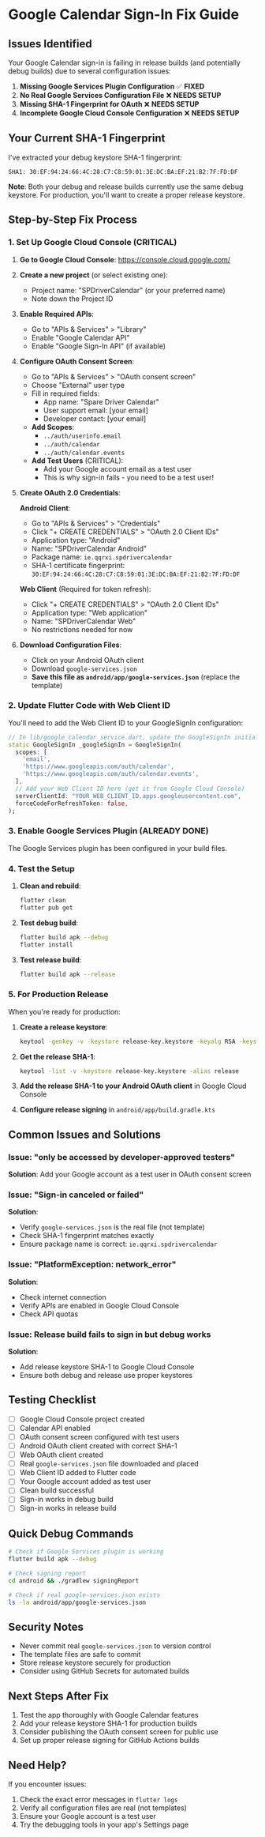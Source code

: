 # Google Calendar Sign-In Fix Guide

## Issues Identified

Your Google Calendar sign-in is failing in release builds (and potentially debug builds) due to several configuration issues:

1. **Missing Google Services Plugin Configuration** ✅ **FIXED**
2. **No Real Google Services Configuration File** ❌ **NEEDS SETUP**
3. **Missing SHA-1 Fingerprint for OAuth** ❌ **NEEDS SETUP**
4. **Incomplete Google Cloud Console Configuration** ❌ **NEEDS SETUP**

## Your Current SHA-1 Fingerprint

I've extracted your debug keystore SHA-1 fingerprint:
```
SHA1: 30:EF:94:24:66:4C:28:C7:C8:59:01:3E:DC:BA:EF:21:B2:7F:FD:DF
```

**Note**: Both your debug and release builds currently use the same debug keystore. For production, you'll want to create a proper release keystore.

## Step-by-Step Fix Process

### 1. Set Up Google Cloud Console (CRITICAL)

1. **Go to Google Cloud Console**: https://console.cloud.google.com/
2. **Create a new project** (or select existing one):
   - Project name: "SPDriverCalendar" (or your preferred name)
   - Note down the Project ID

3. **Enable Required APIs**:
   - Go to "APIs & Services" > "Library"
   - Enable "Google Calendar API"
   - Enable "Google Sign-In API" (if available)

4. **Configure OAuth Consent Screen**:
   - Go to "APIs & Services" > "OAuth consent screen"
   - Choose "External" user type
   - Fill in required fields:
     - App name: "Spare Driver Calendar"
     - User support email: [your email]
     - Developer contact: [your email]
   - **Add Scopes**:
     - `../auth/userinfo.email`
     - `../auth/calendar`
     - `../auth/calendar.events`
   - **Add Test Users** (CRITICAL):
     - Add your Google account email as a test user
     - This is why sign-in fails - you need to be a test user!

5. **Create OAuth 2.0 Credentials**:
   
   **Android Client**:
   - Go to "APIs & Services" > "Credentials"
   - Click "+ CREATE CREDENTIALS" > "OAuth 2.0 Client IDs"
   - Application type: "Android"
   - Name: "SPDriverCalendar Android"
   - Package name: `ie.qqrxi.spdrivercalendar`
   - SHA-1 certificate fingerprint: `30:EF:94:24:66:4C:28:C7:C8:59:01:3E:DC:BA:EF:21:B2:7F:FD:DF`
   
   **Web Client** (Required for token refresh):
   - Click "+ CREATE CREDENTIALS" > "OAuth 2.0 Client IDs"
   - Application type: "Web application"
   - Name: "SPDriverCalendar Web"
   - No restrictions needed for now

6. **Download Configuration Files**:
   - Click on your Android OAuth client
   - Download `google-services.json` 
   - **Save this file as `android/app/google-services.json`** (replace the template)

### 2. Update Flutter Code with Web Client ID

You'll need to add the Web Client ID to your GoogleSignIn configuration:

```dart
// In lib/google_calendar_service.dart, update the GoogleSignIn initialization:
static GoogleSignIn _googleSignIn = GoogleSignIn(
  scopes: [
    'email',
    'https://www.googleapis.com/auth/calendar',
    'https://www.googleapis.com/auth/calendar.events',
  ],
  // Add your Web Client ID here (get it from Google Cloud Console)
  serverClientId: "YOUR_WEB_CLIENT_ID.apps.googleusercontent.com",
  forceCodeForRefreshToken: false,
);
```

### 3. Enable Google Services Plugin (ALREADY DONE)

The Google Services plugin has been configured in your build files.

### 4. Test the Setup

1. **Clean and rebuild**:
   ```bash
   flutter clean
   flutter pub get
   ```

2. **Test debug build**:
   ```bash
   flutter build apk --debug
   flutter install
   ```

3. **Test release build**:
   ```bash
   flutter build apk --release
   ```

### 5. For Production Release

When you're ready for production:

1. **Create a release keystore**:
   ```bash
   keytool -genkey -v -keystore release-key.keystore -keyalg RSA -keysize 2048 -validity 10000 -alias release
   ```

2. **Get the release SHA-1**:
   ```bash
   keytool -list -v -keystore release-key.keystore -alias release
   ```

3. **Add the release SHA-1 to your Android OAuth client** in Google Cloud Console

4. **Configure release signing** in `android/app/build.gradle.kts`

## Common Issues and Solutions

### Issue: "only be accessed by developer-approved testers"
**Solution**: Add your Google account as a test user in OAuth consent screen

### Issue: "Sign-in canceled or failed"
**Solution**: 
- Verify `google-services.json` is the real file (not template)
- Check SHA-1 fingerprint matches exactly
- Ensure package name is correct: `ie.qqrxi.spdrivercalendar`

### Issue: "PlatformException: network_error"
**Solution**: 
- Check internet connection
- Verify APIs are enabled in Google Cloud Console
- Check API quotas

### Issue: Release build fails to sign in but debug works
**Solution**: 
- Add release keystore SHA-1 to Google Cloud Console
- Ensure both debug and release use proper keystores

## Testing Checklist

- [ ] Google Cloud Console project created
- [ ] Calendar API enabled
- [ ] OAuth consent screen configured with test users
- [ ] Android OAuth client created with correct SHA-1
- [ ] Web OAuth client created
- [ ] Real `google-services.json` file downloaded and placed
- [ ] Web Client ID added to Flutter code
- [ ] Your Google account added as test user
- [ ] Clean build successful
- [ ] Sign-in works in debug build
- [ ] Sign-in works in release build

## Quick Debug Commands

```bash
# Check if Google Services plugin is working
flutter build apk --debug

# Check signing report
cd android && ./gradlew signingReport

# Check if real google-services.json exists
ls -la android/app/google-services.json
```

## Security Notes

- Never commit real `google-services.json` to version control
- The template files are safe to commit
- Store release keystore securely for production
- Consider using GitHub Secrets for automated builds

## Next Steps After Fix

1. Test the app thoroughly with Google Calendar features
2. Add your release keystore SHA-1 for production builds
3. Consider publishing the OAuth consent screen for public use
4. Set up proper release signing for GitHub Actions builds

## Need Help?

If you encounter issues:
1. Check the exact error messages in `flutter logs`
2. Verify all configuration files are real (not templates)
3. Ensure your Google account is a test user
4. Try the debugging tools in your app's Settings page 